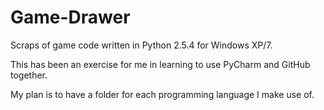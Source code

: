 Game-Drawer
===========

Scraps of game code written in Python 2.5.4 for Windows XP/7.

This has been an exercise for me in learning to use PyCharm and
GitHub together.

My plan is to have a folder for each programming language I make
use of.
